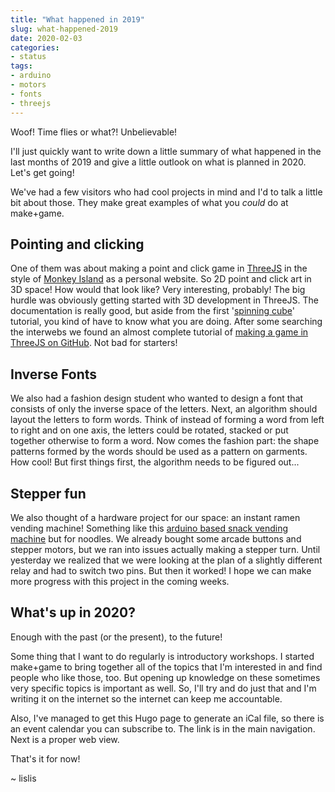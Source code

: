 ```yaml
---
title: "What happened in 2019"
slug: what-happened-2019
date: 2020-02-03
categories:
- status
tags:
- arduino
- motors
- fonts
- threejs
---
```


Woof! Time flies or what?! Unbelievable!

I'll just quickly want to write down a little summary of what happened in the last months of 2019 and give a little outlook on what is planned in 2020. Let's get going!

We've had a few visitors who had cool projects in mind and I'd to talk a little bit about those. They make great examples of what you *could* do at make+game.

## Pointing and clicking

One of them was about making a point and click game in [ThreeJS](https://threejs.org/) in the style of [Monkey Island](https://en.wikipedia.org/wiki/Monkey_Island_(series)) as a personal website. So 2D point and click art in 3D space! How would that look like? Very interesting, probably! The big hurdle was obviously getting started with 3D development in ThreeJS. The documentation is really good, but aside from the first '[spinning cube](https://threejs.org/docs/#manual/en/introduction/Creating-a-scene)' tutorial, you kind of have to know what you are doing. After some searching the interwebs we found an almost complete tutorial of [making a game in ThreeJS on GitHub](https://github.com/saucecode/threejs-demos). Not bad for starters!

## Inverse Fonts

We also had a fashion design student who wanted to design a font that consists of only the inverse space of the letters. Next, an algorithm should layout the letters to form words. Think of instead of forming a word from left to right and on one axis, the letters could be rotated, stacked or put together otherwise to form a word. Now comes the fashion part: the shape patterns formed by the words should be used as a pattern on garments. How cool! But first things first, the algorithm needs to be figured out...

## Stepper fun

We also thought of a hardware project for our space: an instant ramen vending machine! Something like this [arduino based snack vending machine](https://blog.arduino.cc/2016/06/29/venduino-is-a-diy-arduino-vending-machine/) but for noodles. We already bought some arcade buttons and stepper motors, but we ran into issues actually making a stepper turn. Until yesterday we realized that we were looking at the plan of a slightly different relay and had to switch two pins. But then it worked! I hope we can make more progress with this project in the coming weeks.

## What's up in 2020?

Enough with the past (or the present), to the future!

Some thing that I want to do regularly is introductory workshops. I started make+game to bring together all of the topics that I'm interested in and find people who like those, too. But opening up knowledge on these sometimes very specific topics is important as well. So, I'll try and do just that and I'm writing it on the internet so the internet can keep me accountable.

Also, I've managed to get this Hugo page to generate an iCal file, so there is an event calendar you can subscribe to. The link is in the main navigation. Next is a proper web view.

That's it for now!

~ lislis
